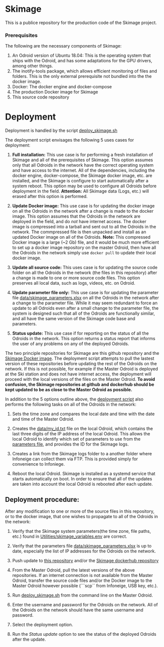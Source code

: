 # Skimage

This is a publice repository for the production code of the Skimage project. 

### Prerequisites
The following are the necessary components of Skimage:

1. An Odroid version of Ubuntu 18.04:
    This is the operating system that ships with the Odroid, and has some adaptations for the GPU drivers, among other things.
2. The inotify-tools package, which allows efficient monitoring of files and folders. This is the only external prerequisite not bundled into the the docker image.
3. Docker: The docker engine and docker-compose
4. The production Docker image for Skimage
5. This source code repository


# Deployment

Deployment is handled by the script [deploy_skimage.sh](deploy_skimage.sh)

The deployment script envisages the following 5 uses cases for deployment:
1. **Full installation:**
   This use case is for performing a fresh installation of Skimage and all of the prerequisites of Skimage. This option assumes only that all Odroids in the network have the correct operating system and have access to the internet. All of the dependencies, including the docker engine, docker-compose, the Skimage docker image, etc. are installed, and the Skimage is configure to start automatically after a system reboot. This option may be used to configure all Odroids before deployment in the field. **Attention:** All Skimage data (Logs, etc.) will erased after this option is performed. 

2. **Update Docker image:**
   This use case is for updating the docker image on all the Odroids in the network after a change is made to the docker image. This option assumes that the Odroids in the network are deployed in the field, and do *not* have internet access. The docker image is compressed into a tarball and sent out to all the Odroids in the network. The commpressed file is then unpacked and install as an updated Docker image on all of the Odroids. **Note:** This compressed Docker image is a large (~2 Gb) file, and it would be much more efficient to set up a docker image repository on the master Odroid, then have all the Odroids in the network simply use ```docker pull``` to update their local docker image. 

3. **Update all source code:**
   This uses case is for updating the source code folder on all the Odroids in the network (the files in this repository) after a change is made to one or more source code files. This option preserves all local data, such as logs, videos, etc. on Odroid.  

4. **Update parameter file only:**
   This use case is for updating the parameter file [data/skimage_parameters.xlsx](data/skimage_parameters.xlsx) on all the Odroids in the network after a change to the parameter file. While it may seem redundant to force an update to all Odroids even after a small change to the parameter file, the system is designed such that all of the Odroids are functionally similar, and all have the same version of the Skimage code base and parameters. 


5. **Status update:**
   This use case if for reporting on the status of all the Odroids in the network. This option returns a status report that informs the user of any problems on any of the deployed Odroids.

The two principle repositories for Skimage are this github repository and the [Skimage Docker image](https://cloud.docker.com/repository/docker/a2ps/skimage). The deployment script attempts to pull the lastest version of these repositories before updating the rest of the Odroids on the network. If this is not possible, for example
if the Master Odroid is deployed at the Ski station and does not have internet access, the deployment will proceed with the local versions of the files on the Master Odroid. **To avoid confusion, the Skimage repositories at github and dockerhub should be kept updated to be as close to the Master Odroid as possible.** 

In addition to the 5 options outline above, the [deployment script](deploy_skimage.sh) also performs the following tasks on all of the Odroids in the network:

1. Sets the time zone and compares the local date and time with the date and time of the Master Odroid.

2. Creates the [data/my_id.txt](data/my_id.txt) file on the local Odroid, which contains the last three digits of the IP address of the local Odroid. This allows the local Odroid to identify which set of parameters to use from the [parameters file](data/skimage_parameters.xlsx), and provides the ID for the Skimage logs.

3. Creates a link from the Skimage logs folder to a another folder where Infoneige can collect them via FTP. This is provided simply for convenience to Infoniege.

4. Reboot the local Odroid. Skimage is installed as a systemd service that starts automatically on boot. In order to ensure that all of the updates are taken into account the local Odroid is rebooted after each update.    

## Deployment procedure:

After any modification to one or more of the source files in this repository, or to the docker image, that one wishes to propagate to all of the Odroids in the network:

1. Verify that the Skimage system parameters(the time zone, file paths, etc.) found in [Utilities/skimage_variables.env](Utilities/skimage_variables.env) are correct.

2. Verify that the parameters file [data/skimage_parameters.xlsx](data/skimage_parameters.xlsx) is up to date, especially the list of IP addresses for the Odroids on the network.
    
3. Push update to [this repository](https://github.com/A2PhotonicSensors/skimage_edge_production) and/or the [Skimage dockerhub repository](https://cloud.docker.com/repository/docker/a2ps/skimage)

4. From the Master Odroid, pull the latest versions of the above repositories. If an internet connection is not available from the Master Odroid, transfer the source code files and/or the Docker image to the Master Odroid however possible (```scp`` from Infoneige, USB key, etc.).

5. Run [deploy_skimage.sh](deploy_skimage.sh) from the command line on the Master Odroid. 

6. Enter the username and password for the Odroids on the network. All of the Odroids on the network should have the same username and password.

7. Select the deployment option.

8. Run the *Status update* option to see the status of the deployed Odroids after the update. 





